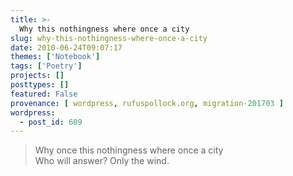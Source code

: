 ```yaml
---
title: >-
  Why this nothingness where once a city
slug: why-this-nothingness-where-once-a-city
date: 2010-06-24T09:07:17
themes: ['Notebook']
tags: ['Poetry']
projects: []
posttypes: []
featured: False
provenance: [ wordpress, rufuspollock.org, migration-201703 ]
wordpress:
  - post_id: 609
---
```


> Why once this nothingness where once a city  
> Who will answer? Only the wind.

